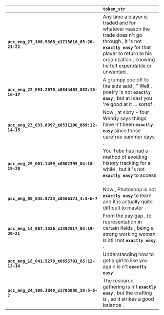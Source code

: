 |                                                 | `token_str`                                                                                                                                                                                                 |
|:------------------------------------------------|:------------------------------------------------------------------------------------------------------------------------------------------------------------------------------------------------------------|
| **`pcc_eng_27_106.9368_x1713616_65:20-21-22`**  | Any time a player is traded and for whatever reason the trade does n't go through , it 's not __``exactly easy``__ for that player to return to his organization , knowing he felt expendable or unwanted . |
| **`pcc_eng_22_053.2670_x0844463_082:15-16-17`** | A grumpy one off to the side said , " Well , poetry 's not __``exactly easy``__ , but at least you 're good at it ... sortof .                                                                              |
| **`pcc_eng_23_033.8997_x0531100_069:12-14-15`** | Now , at sixty - four , Wendy says things have n't been __``exactly easy``__ since those carefree summer days .                                                                                             |
| **`pcc_eng_29_001.1499_x0002395_04:18-19-20`**  | You Tube has had a method of avoiding history tracking for a while , but it 's not __``exactly easy``__ to access .                                                                                         |
| **`pcc_eng_09_035.9733_x0566171_4:5-6-7`**      | Now , Photoshop is not __``exactly easy``__ to learn and it is actually quite difficult to master .                                                                                                         |
| **`pcc_eng_14_087.1536_x1392517_03:19-20-21`**  | From the pay gap , to representation in certain fields , being a strong working woman is still not __``exactly easy``__ .                                                                                   |
| **`pcc_eng_18_041.5278_x0655701_85:12-13-14`**  | Understanding how to get a girl to like you again is n't __``exactly easy``__ .                                                                                                                             |
| **`pcc_eng_24_106.3849_x1705088_39:5-6-7`**     | The resource gathering is n't __``exactly easy``__ , but the crafting is , so it strikes a good balance .                                                                                                   |